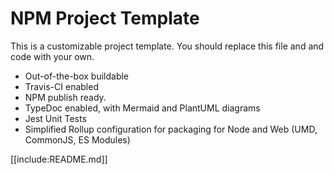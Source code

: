# NPM Project Template

This is a customizable project template. You should replace this file and and code with your own.

* Out-of-the-box buildable
* Travis-CI enabled
* NPM publish ready.
* TypeDoc enabled, with Mermaid and PlantUML diagrams
* Jest Unit Tests
* Simplified Rollup configuration for packaging for Node and Web (UMD, CommonJS, ES Modules)

[[include:README.md]]
